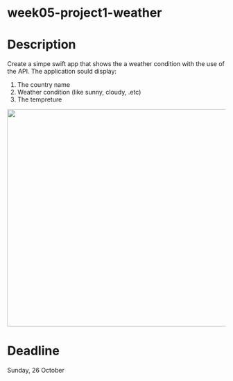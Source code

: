 # week05-project1-weather

# Description 
Create a simpe swift app that shows the a weather condition with the use of the API. The application sould display:
1. The country name 
2. Weather condition (like sunny, cloudy, .etc)
3. The tempreture


<img src="https://user-images.githubusercontent.com/44459664/138584574-c22c57d2-96cb-4550-9fcc-1020b3d03b22.png" width="860" height="500"/>  



# Deadline
Sunday, 26 October 
